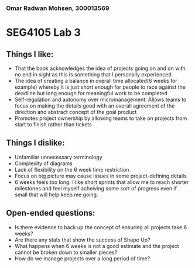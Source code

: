 ### Omar Radwan Mohsen, 300013569
# SEG4105 Lab 3

## Things I like:
- That the book acknowledges the idea of projects going on and on with no end in sight as this is something that I personally experienced.
- The idea of creating a balance in overall time allocated(6 weeks for example) whereby it is just short enough for people to race against the deadline but long enough for meaningful work to be completed
- Self-regulation and autonomy over micromanagement. Allows teams to focus on making the details good with an overall agreement of the direction and abstract concept of the goal product
- Promotes project ownership by allowing teams to take on projects from start to finish rather than tickets

## Things I dislike:
- Unfamiliar unnecessary terminology
- Complexity of diagrams
- Lack of flexibility on the 6 week time restriction
- Focus on big picture may cause issues in some project-defining details
- 6 weeks feels too long. I like short sprints that allow me to reach shorter milestones and feel myself acheiving some sort of progress even if small that will help keep me going.

## Open-ended questions:
- Is there evidence to back up the concept of ensuring all projects take 6 weeks?
- Are there any stats that show the success of Shape Up?
- What happens when 6 weeks is not a good estimate and the project cannot be broken down to smaller pieces? 
- How do we manage projects over a long period of time?
